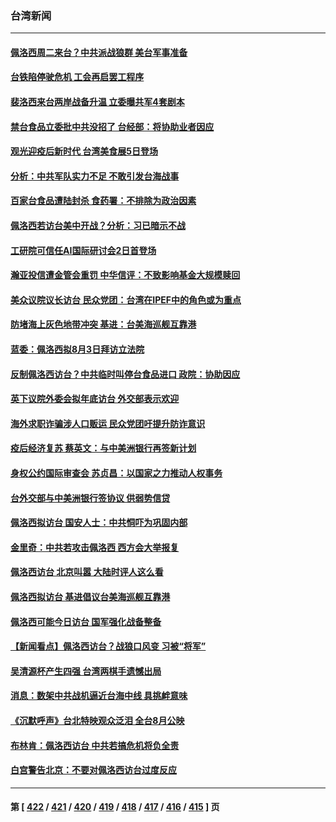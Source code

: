 ### 台湾新闻
---
#### [佩洛西周二来台？中共派战狼群 美台军事准备](../../pages/ncid1349361/n13793887.md) 
#### [台铁陷停驶危机 工会再启罢工程序](../../pages/ncid1349361/n13793874.md) 
#### [裴洛西来台两岸战备升温 立委曝共军4套剧本](../../pages/ncid1349361/n13793866.md) 
#### [禁台食品立委批中共没招了 台经部：将协助业者因应](../../pages/ncid1349361/n13793891.md) 
#### [观光迎疫后新时代 台湾美食展5日登场](../../pages/ncid1349361/n13793894.md) 
#### [分析：中共军队实力不足 不敢引发台海战事](../../pages/ncid1349361/n13793869.md) 
#### [百家台食品遭陆封杀 食药署：不排除为政治因素](../../pages/ncid1349361/n13793846.md) 
#### [佩洛西若访台美中开战？分析：习已暗示不战](../../pages/ncid1349361/n13793741.md) 
#### [工研院可信任AI国际研讨会2日首登场](../../pages/ncid1349361/n13793802.md) 
#### [瀚亚投信遭金管会重罚 中华信评：不致影响基金大规模赎回](../../pages/ncid1349361/n13793808.md) 
#### [美众议院议长访台 民众党团：台湾在IPEF中的角色或为重点](../../pages/ncid1349361/n13793806.md) 
#### [防堵海上灰色地带冲突 基进：台美海巡舰互靠港](../../pages/ncid1349361/n13793785.md) 
#### [蓝委：佩洛西拟8月3日拜访立法院](../../pages/ncid1349361/n13793774.md) 
#### [反制佩洛西访台？中共临时叫停台食品进口 政院：协助因应](../../pages/ncid1349361/n13793758.md) 
#### [英下议院外委会拟年底访台 外交部表示欢迎](../../pages/ncid1349361/n13793761.md) 
#### [海外求职诈骗涉人口贩运 民众党团吁提升防诈意识](../../pages/ncid1349361/n13793744.md) 
#### [疫后经济复苏 蔡英文：与中美洲银行再签新计划](../../pages/ncid1349361/n13793597.md) 
#### [身权公约国际审查会 苏贞昌：以国家之力推动人权事务](../../pages/ncid1349361/n13793593.md) 
#### [台外交部与中美洲银行签协议 供弱势信贷](../../pages/ncid1349361/n13793592.md) 
#### [佩洛西拟访台 国安人士：中共恫吓为巩固内部](../../pages/ncid1349361/n13793750.md) 
#### [金里奇：中共若攻击佩洛西 西方会大举报复](../../pages/ncid1349361/n13793804.md) 
#### [佩洛西访台 北京叫嚣 大陆时评人这么看](../../pages/ncid1349361/n13793766.md) 
#### [佩洛西拟访台 基进倡议台美海巡舰互靠港](../../pages/ncid1349361/n13793751.md) 
#### [佩洛西可能今日访台 国军强化战备整备](../../pages/ncid1349361/n13793617.md) 
#### [【新闻看点】佩洛西访台？战狼口风变 习被“将军”](../../pages/ncid1349361/n13793474.md) 
#### [吴清源杯产生四强 台湾两棋手遗憾出局](../../pages/ncid1349361/n13793710.md) 
#### [消息：数架中共战机逼近台海中线 具挑衅意味](../../pages/ncid1349361/n13793646.md) 
#### [《沉默呼声》台北特映观众泛泪 全台8月公映](../../pages/ncid1349361/n13792744.md) 
#### [布林肯：佩洛西访台 中共若搞危机将负全责](../../pages/ncid1349361/n13793506.md) 
#### [白宫警告北京：不要对佩洛西访台过度反应](../../pages/ncid1349361/n13793433.md) 

---
#### 第 [ [422](./422.md) / [421](./421.md) / [420](./420.md) / [419](./419.md) / [418](./418.md) / [417](./417.md) / [416](./416.md) / [415](./415.md) ] 页
